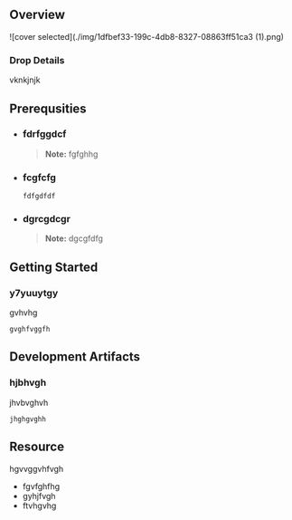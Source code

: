 
## Overview

![cover selected](./img/1dfbef33-199c-4db8-8327-08863ff51ca3 (1).png)

### Drop Details
vknkjnjk

## Prerequsities

- ### fdrfggdcf
  > **Note:** fgfghhg
      
- ### fcgfcfg
  ```shell
  fdfgdfdf
  ```
      
- ### dgrcgdcgr
  > **Note:** dgcgfdfg
      

## Getting Started
### y7yuuytgy
gvhvhg
```shell
gvghfvggfh
```

## Development Artifacts
### hjbhvgh
jhvbvghvh
```shell
jhghgvghh
```

## Resource
hgvvggvhfvgh
- fgvfghfhg
- gyhjfvgh
- ftvhgvhg


    